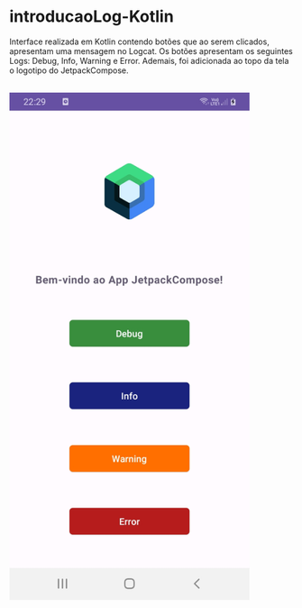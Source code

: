 # introducaoLog-Kotlin
Interface realizada em Kotlin contendo botões que ao serem clicados, apresentam uma mensagem no Logcat. Os botões apresentam os seguintes Logs: Debug, Info, Warning e Error. Ademais, foi adicionada ao topo da tela o logotipo do JetpackCompose.
<br><br>
<p>
  <img src="img/interface.jpeg" height="900px" align="middle">
</p> 
